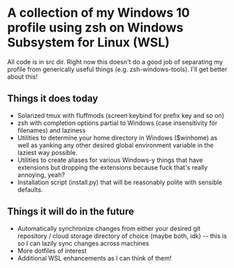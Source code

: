 # A collection of my Windows 10 profile using zsh on Windows Subsystem for Linux (WSL)
All code is in src dir.
Right now this doesn't do a good job of separating my profile from generically useful things (e.g. zsh-windows-tools). I'll get better about this!

## Things it does today
- Solarized tmux with fluffmods (screen keybind for prefix key and so on)
- zsh with completion options partial to Windows (case insensitivity for filenames) and laziness
- Utilities to determine your home directory in Windows ($winhome) as well as yanking any other desired global environment variable in the laziest way possible.
- Utilities to create aliases for various Windows-y things that have extensions but dropping the extensions because fuck that's really annoying, yeah?
- Installation script (install.py) that will be reasonably polite with sensible defaults.

## Things it will do in the future
- Automatically synchronize changes from either your desired git repository / cloud storage directory of choice (maybe both, idk) -- this is so I can lazily sync changes across machines
- More dotfiles of interest
- Additional WSL enhancements as I can think of them!

